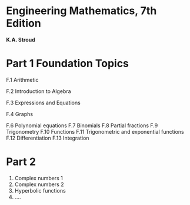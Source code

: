 # Engineering Mathematics, 7th Edition
**K.A. Stroud**


# **Part 1 Foundation Topics**
F.1 Arithmetic

F.2 Introduction to Algebra

F.3 Expressions and Equations

F.4 Graphs

F.6 Polynomial equations
F.7 Binomials
F.8 Partial fractions
F.9 Trigonometry
F.10 Functions
F.11 Trigonometric and exponential functions
F.12 Differentiation
F.13 Integration

# **Part 2**
1. Complex numbers 1
2. Complex numbers 2
3. Hyperbolic functions
4. ....
